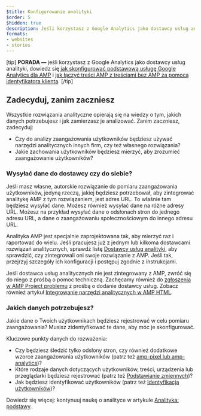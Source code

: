 ```yaml
---
$title: Konfigurowanie analityki
$order: 5
$hidden: true
description: Jeśli korzystasz z Google Analytics jako dostawcy usług analityki, dowiedz się jak skonfigurować podstawową usługę Google Analytics dla AMP i jak łączyć treści AMP z treściami bez AMP za pomocą identyfikatora klienta.
formats:
- websites
- stories
---
```


[tip] **PORADA —** jeśli korzystasz z Google Analytics jako dostawcy usług analityki, dowiedz się [jak skonfigurować podstawową usługę Google Analytics dla AMP](https://developers.google.com/analytics/devguides/collection/amp-analytics/#basic_setup_to_measure_page_views) i [jak łączyć treści AMP z treściami bez AMP za pomocą identyfikatora klienta](https://support.google.com/analytics/answer/7486764). [/tip]

## Zadecyduj, zanim zaczniesz

Wszystkie rozwiązania analityczne opierają się na wiedzy o tym, jakich danych potrzebujesz i jak zamierzasz je analizować. Zanim zaczniesz, zadecyduj:

- Czy do analizy zaangażowania użytkowników będziesz używać narzędzi analitycznych innych firm, czy też własnego rozwiązania?
- Jakie zachowania użytkowników będziesz mierzyć, aby zrozumieć zaangażowanie użytkowników?

### Wysyłać dane do dostawcy czy do siebie?

Jeśli masz własne, autorskie rozwiązanie do pomiaru zaangażowania użytkowników, jedyną rzeczą, jakiej będziesz potrzebował, aby zintegrować analitykę AMP z tym rozwiązaniem, jest adres URL. To właśnie tam będziesz wysyłać dane. Możesz również wysyłać dane na różne adresy URL. Możesz na przykład wysyłać dane o odsłonach stron do jednego adresu URL, a dane o zaangażowaniu społecznościowym do innego adresu URL.

Analityka AMP jest specjalnie zaprojektowana tak, aby mierzyć raz i raportować do wielu. Jeśli pracujesz już z jednym lub kilkoma dostawcami rozwiązań analitycznych, sprawdź listę [Dostawcy usług analityki](analytics-vendors.md), aby sprawdzić, czy zintegrowali oni swoje rozwiązanie z AMP. Jeśli tak, przejrzyj szczegóły ich konfiguracji i postępuj zgodnie z instrukcjami.

Jeśli dostawca usług analitycznych nie jest zintegrowany z AMP, zwróć się do niego z prośbą o pomoc techniczną. Zachęcamy również do [zgłoszenia w AMP Project problemu](https://github.com/ampproject/amphtml/issues/new) z prośbą o dodanie dostawcy usług. Zobacz również artykuł [Integrowanie narzędzi analitycznych w AMP HTML](https://github.com/ampproject/amphtml/blob/master/extensions/amp-analytics/integrating-analytics.md).

### Jakich danych potrzebujesz?

Jakie dane o Twoich użytkownikach będziesz rejestrować w celu pomiaru zaangażowania? Musisz zidentyfikować te dane, aby móc je skonfigurować.

Kluczowe punkty danych do rozważenia:

- Czy będziesz śledzić tylko odsłony stron, czy również dodatkowe wzorce zaangażowania użytkowników (patrz też [amp-pixel lub amp-analytics](analytics_basics.md#use-amp-pixel-or-amp-analytics))?
- Które rodzaje danych dotyczących użytkowników, treści, urządzenia lub przeglądarki będziesz rejestrować (patrz też [Podstawianie zmiennych](analytics_basics.md#variable-substitution))?
- Jak będziesz identyfikować użytkowników (patrz też [Identyfikacja użytkowników](analytics_basics.md#user-identification))?

Dowiedz się więcej: kontynuuj naukę o analityce w artykule [Analityka: podstawy](analytics_basics.md).
